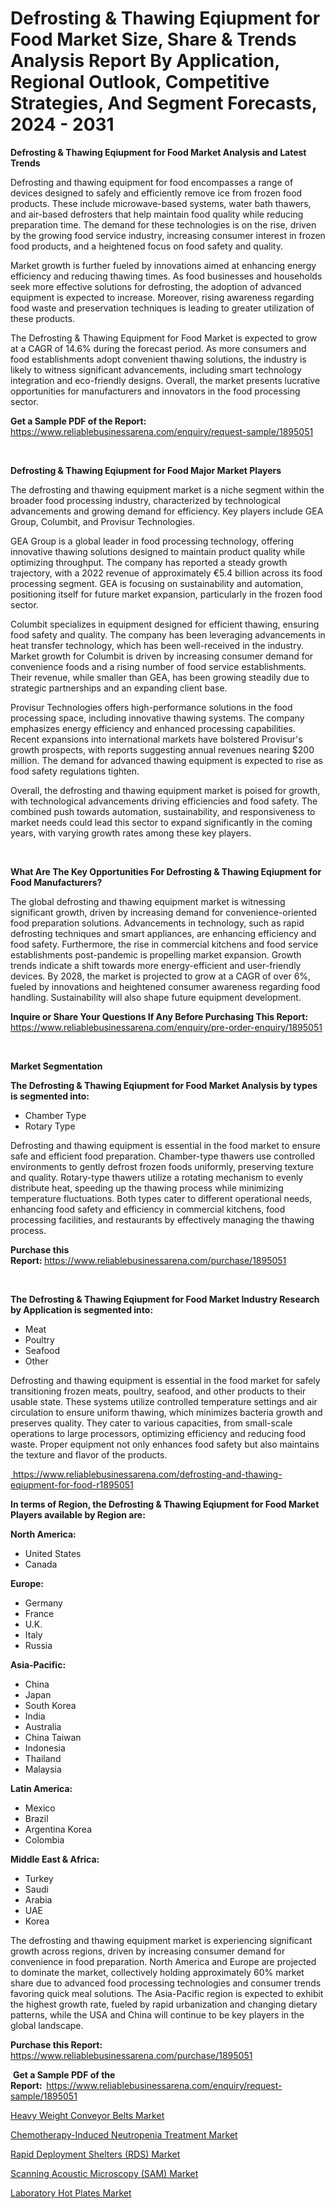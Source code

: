 <p><h1>Defrosting & Thawing Eqiupment for Food Market Size, Share & Trends Analysis Report By Application, Regional Outlook, Competitive Strategies, And Segment Forecasts, 2024 - 2031</h1></p><p><strong>Defrosting & Thawing Eqiupment for Food Market Analysis and Latest Trends</strong></p>
<p><p>Defrosting and thawing equipment for food encompasses a range of devices designed to safely and efficiently remove ice from frozen food products. These include microwave-based systems, water bath thawers, and air-based defrosters that help maintain food quality while reducing preparation time. The demand for these technologies is on the rise, driven by the growing food service industry, increasing consumer interest in frozen food products, and a heightened focus on food safety and quality.</p><p>Market growth is further fueled by innovations aimed at enhancing energy efficiency and reducing thawing times. As food businesses and households seek more effective solutions for defrosting, the adoption of advanced equipment is expected to increase. Moreover, rising awareness regarding food waste and preservation techniques is leading to greater utilization of these products.</p><p>The Defrosting & Thawing Equipment for Food Market is expected to grow at a CAGR of 14.6% during the forecast period. As more consumers and food establishments adopt convenient thawing solutions, the industry is likely to witness significant advancements, including smart technology integration and eco-friendly designs. Overall, the market presents lucrative opportunities for manufacturers and innovators in the food processing sector.</p></p>
<p><strong>Get a Sample PDF of the Report:&nbsp;</strong> <a href="https://www.reliablebusinessarena.com/enquiry/request-sample/1895051?utm_campaign=1566&utm_medium=2&utm_source=Github&utm_content=ia&utm_term=24102024&utm_id=defrosting-thawing-eqiupment-for-food">https://www.reliablebusinessarena.com/enquiry/request-sample/1895051</a></p>
<p>&nbsp;</p>
<p><strong>Defrosting & Thawing Eqiupment for Food Major Market Players</strong></p>
<p><p>The defrosting and thawing equipment market is a niche segment within the broader food processing industry, characterized by technological advancements and growing demand for efficiency. Key players include GEA Group, Columbit, and Provisur Technologies.</p><p>GEA Group is a global leader in food processing technology, offering innovative thawing solutions designed to maintain product quality while optimizing throughput. The company has reported a steady growth trajectory, with a 2022 revenue of approximately €5.4 billion across its food processing segment. GEA is focusing on sustainability and automation, positioning itself for future market expansion, particularly in the frozen food sector.</p><p>Columbit specializes in equipment designed for efficient thawing, ensuring food safety and quality. The company has been leveraging advancements in heat transfer technology, which has been well-received in the industry. Market growth for Columbit is driven by increasing consumer demand for convenience foods and a rising number of food service establishments. Their revenue, while smaller than GEA, has been growing steadily due to strategic partnerships and an expanding client base.</p><p>Provisur Technologies offers high-performance solutions in the food processing space, including innovative thawing systems. The company emphasizes energy efficiency and enhanced processing capabilities. Recent expansions into international markets have bolstered Provisur's growth prospects, with reports suggesting annual revenues nearing $200 million. The demand for advanced thawing equipment is expected to rise as food safety regulations tighten.</p><p>Overall, the defrosting and thawing equipment market is poised for growth, with technological advancements driving efficiencies and food safety. The combined push towards automation, sustainability, and responsiveness to market needs could lead this sector to expand significantly in the coming years, with varying growth rates among these key players.</p></p>
<p>&nbsp;</p>
<p><strong>What Are The Key Opportunities For Defrosting & Thawing Eqiupment for Food Manufacturers?</strong></p>
<p><p>The global defrosting and thawing equipment market is witnessing significant growth, driven by increasing demand for convenience-oriented food preparation solutions. Advancements in technology, such as rapid defrosting techniques and smart appliances, are enhancing efficiency and food safety. Furthermore, the rise in commercial kitchens and food service establishments post-pandemic is propelling market expansion. Growth trends indicate a shift towards more energy-efficient and user-friendly devices. By 2028, the market is projected to grow at a CAGR of over 6%, fueled by innovations and heightened consumer awareness regarding food handling. Sustainability will also shape future equipment development.</p></p>
<p><strong>Inquire or Share Your Questions If Any Before Purchasing This Report:</strong> <a href="https://www.reliablebusinessarena.com/enquiry/pre-order-enquiry/1895051?utm_campaign=1566&utm_medium=2&utm_source=Github&utm_content=ia&utm_term=24102024&utm_id=defrosting-thawing-eqiupment-for-food">https://www.reliablebusinessarena.com/enquiry/pre-order-enquiry/1895051</a></p>
<p>&nbsp;</p>
<p><strong>Market Segmentation</strong></p>
<p><strong>The Defrosting & Thawing Eqiupment for Food Market Analysis by types is segmented into:</strong></p>
<p><ul><li>Chamber Type</li><li>Rotary Type</li></ul></p>
<p><p>Defrosting and thawing equipment is essential in the food market to ensure safe and efficient food preparation. Chamber-type thawers use controlled environments to gently defrost frozen foods uniformly, preserving texture and quality. Rotary-type thawers utilize a rotating mechanism to evenly distribute heat, speeding up the thawing process while minimizing temperature fluctuations. Both types cater to different operational needs, enhancing food safety and efficiency in commercial kitchens, food processing facilities, and restaurants by effectively managing the thawing process.</p></p>
<p><strong>Purchase this Report:&nbsp;</strong><a href="https://www.reliablebusinessarena.com/purchase/1895051?utm_campaign=1566&utm_medium=2&utm_source=Github&utm_content=ia&utm_term=24102024&utm_id=defrosting-thawing-eqiupment-for-food">https://www.reliablebusinessarena.com/purchase/1895051</a></p>
<p>&nbsp;</p>
<p><strong>The Defrosting & Thawing Eqiupment for Food Market Industry Research by Application is segmented into:</strong></p>
<p><ul><li>Meat</li><li>Poultry</li><li>Seafood</li><li>Other</li></ul></p>
<p><p>Defrosting and thawing equipment is essential in the food market for safely transitioning frozen meats, poultry, seafood, and other products to their usable state. These systems utilize controlled temperature settings and air circulation to ensure uniform thawing, which minimizes bacteria growth and preserves quality. They cater to various capacities, from small-scale operations to large processors, optimizing efficiency and reducing food waste. Proper equipment not only enhances food safety but also maintains the texture and flavor of the products.</p></p>
<p><a href="https://www.reliablebusinessarena.com/defrosting-and-thawing-eqiupment-for-food-r1895051?utm_campaign=1566&utm_medium=2&utm_source=Github&utm_content=ia&utm_term=24102024&utm_id=defrosting-thawing-eqiupment-for-food">&nbsp;https://www.reliablebusinessarena.com/defrosting-and-thawing-eqiupment-for-food-r1895051</a></p>
<p><strong>In terms of Region, the Defrosting & Thawing Eqiupment for Food Market Players available by Region are:</strong></p>
<p>
    <p> <strong> North America: </strong>
        <ul>
            <li>United States</li>
            <li>Canada</li>
        </ul>
        </p> 
    <p> <strong> Europe: </strong>
        <ul>
            <li>Germany</li>
            <li>France</li>
            <li>U.K.</li>
            <li>Italy</li>
            <li>Russia</li>
        </ul>
        </p> 
    <p> <strong> Asia-Pacific: </strong>
        <ul>
            <li>China</li>
            <li>Japan</li>
            <li>South Korea</li>
            <li>India</li>
            <li>Australia</li>
            <li>China Taiwan</li>
            <li>Indonesia</li>
            <li>Thailand</li>
            <li>Malaysia</li>
        </ul>
        </p> 
    <p> <strong> Latin America: </strong>
        <ul>
            <li>Mexico</li>
            <li>Brazil</li>
            <li>Argentina Korea</li>
            <li>Colombia</li>
        </ul>
        </p> 
    <p> <strong> Middle East & Africa: </strong>
        <ul>
            <li>Turkey</li>
            <li>Saudi</li>
            <li>Arabia</li>
            <li>UAE</li>
            <li>Korea</li>
        </ul>
    </p>
    </p>
<p><p>The defrosting and thawing equipment market is experiencing significant growth across regions, driven by increasing consumer demand for convenience in food preparation. North America and Europe are projected to dominate the market, collectively holding approximately 60% market share due to advanced food processing technologies and consumer trends favoring quick meal solutions. The Asia-Pacific region is expected to exhibit the highest growth rate, fueled by rapid urbanization and changing dietary patterns, while the USA and China will continue to be key players in the global landscape.</p></p>
<p><strong>Purchase this Report: </strong><a href="https://www.reliablebusinessarena.com/purchase/1895051?utm_campaign=1566&utm_medium=2&utm_source=Github&utm_content=ia&utm_term=24102024&utm_id=defrosting-thawing-eqiupment-for-food">https://www.reliablebusinessarena.com/purchase/1895051</a></p>
<p>&nbsp;<strong>Get a Sample PDF of the Report:&nbsp;&nbsp;</strong><a href="https://www.reliablebusinessarena.com/enquiry/request-sample/1895051?utm_campaign=1566&utm_medium=2&utm_source=Github&utm_content=ia&utm_term=24102024&utm_id=defrosting-thawing-eqiupment-for-food">https://www.reliablebusinessarena.com/enquiry/request-sample/1895051</a></p>
<p><strong></strong></p>
<p><p><a href="https://www.linkedin.com/pulse/heavy-weight-conveyor-belts-revenue-growth-report-2024--hmndf?utm_campaign=1566&utm_medium=2&utm_source=Github&utm_content=ia&utm_term=24102024&utm_id=defrosting-thawing-eqiupment-for-food">Heavy Weight Conveyor Belts Market</a></p><p><a href="https://www.linkedin.com/pulse/strategic-market-insights-global-chemotherapy-induced-neutropenia-un2kc?utm_campaign=1566&utm_medium=2&utm_source=Github&utm_content=ia&utm_term=24102024&utm_id=defrosting-thawing-eqiupment-for-food">Chemotherapy-Induced Neutropenia Treatment Market</a></p><p><a href="https://www.linkedin.com/pulse/rapid-deployment-shelters-rds-market-transformation-urgqe?utm_campaign=1566&utm_medium=2&utm_source=Github&utm_content=ia&utm_term=24102024&utm_id=defrosting-thawing-eqiupment-for-food">Rapid Deployment Shelters (RDS) Market</a></p><p><a href="https://www.linkedin.com/pulse/scanning-acoustic-microscopy-sam-market-size-share-trends-analysis-n2lge?utm_campaign=1566&utm_medium=2&utm_source=Github&utm_content=ia&utm_term=24102024&utm_id=defrosting-thawing-eqiupment-for-food">Scanning Acoustic Microscopy (SAM) Market</a></p><p><a href="https://issuu.com/reportprime-2/docs/laboratory-hot-plates-market-size-2_df80615f5b7db3?utm_campaign=1566&utm_medium=2&utm_source=Github&utm_content=ia&utm_term=24102024&utm_id=defrosting-thawing-eqiupment-for-food">Laboratory Hot Plates Market</a></p></p>